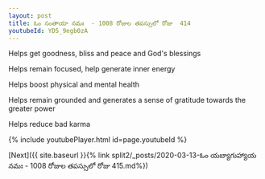```yaml
---
layout: post
title: ఓం సంతాయా నమః  - 1008 రోజుల తపస్సులో రోజు  414
youtubeId: YD5_9egb0zA
---
```

 
 
Helps get goodness, bliss and peace and God's blessings
 
Helps remain focused, help generate inner energy 
 
Helps boost physical and mental health 
 
Helps remain grounded and generates a sense of gratitude towards the greater power 
 
Helps reduce bad karma
 
 
 
 


{% include youtubePlayer.html id=page.youtubeId %}
 
[Next]({{ site.baseurl }}{% link  split2/_posts/2020-03-13-ఓం యబ్యాగుహ్యాయ నమః  - 1008 రోజుల తపస్సులో రోజు  415.md%})
 
